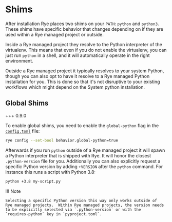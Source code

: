# Shims

After installation Rye places two shims on your `PATH`: `python` and `python3`.  These
shims have specific behavior that changes depending on if they are used within a Rye
managed project or outside.

Inside a Rye managed project they resolve to the Python interpreter of the virtualenv.
This means that even if you do not enable the virtualenv, you can just run `python`
in a shell, and it will automatically operate in the right environment.

Outside a Rye managed project it typically resolves to your system Python, though you
can also opt to have it resolve to a Rye managed Python installation for you.  This is
done so that it's not disruptive to your existing workflows which might depend on the
System python installation.

## Global Shims

+++ 0.9.0

To enable global shims, you need to enable the `global-python` flag in
the [`config.toml`](config.md) file:

```bash
rye config --set-bool behavior.global-python=true
```

Afterwards if you run `python` outside of a Rye managed project it will
spawn a Python interpreter that is shipped with Rye.  It will honor the
closest `.python-version` file for you.  Additionally you can also
explicitly request a specific Python version by adding `+VERSION` after
the `python` command.  For instance this runs a script with Python 3.8:

```bash
python +3.8 my-script.py
```

!!! Note

    Selecting a specific Python version this way only works outside of
    Rye managed projects.  Within Rye managed projects, the version needs
    to be explicitly selected via `.python-version` or with the
    `requires-python` key in `pyproject.toml`.
